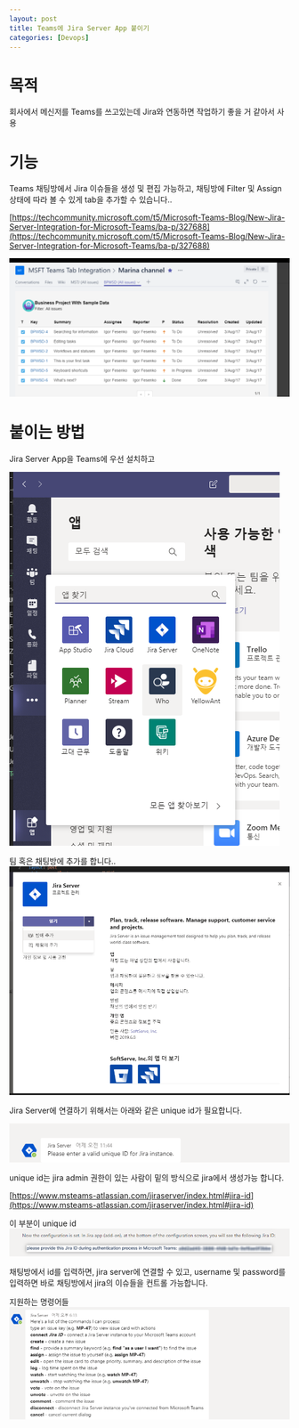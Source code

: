 ```yaml
---
layout: post
title: Teams에 Jira Server App 붙이기
categories: [Devops]
---
```


# 목적

회사에서 메신저를 Teams를 쓰고있는데 Jira와 연동하면 작업하기 좋을 거 같아서 사용

# 기능

Teams 채팅방에서 Jira 이슈들을 생성 및 편집 가능하고, 채팅방에 Filter 및 Assign 상태에 따라 볼 수 있게 tab을 추가할 수 있습니다..


[https://techcommunity.microsoft.com/t5/Microsoft-Teams-Blog/New-Jira-Server-Integration-for-Microsoft-Teams/ba-p/327688](https://techcommunity.microsoft.com/t5/Microsoft-Teams-Blog/New-Jira-Server-Integration-for-Microsoft-Teams/ba-p/327688)

![](/assets/images/2019-10-18-Teams에%20Jira%20Server/2019-10-08-10-28-03.png)


# 붙이는 방법

Jira Server App을 Teams에 우선 설치하고

![](/assets/images/2019-10-18-Teams에%20Jira%20Server/2019-10-08-10-29-30.png)


팀 혹은 채팅방에 추가를 합니다..
![](/assets/images/2019-10-18-Teams에%20Jira%20Server/2019-10-08-10-31-25.png)

Jira Server에 연결하기 위해서는 아래와 같은 unique id가 필요합니다.

![](/assets/images/2019-10-18-Teams에%20Jira%20Server/2019-10-08-10-33-31.png)


unique id는 jira admin 권한이 있는 사람이 밑의 방식으로 jira에서 생성가능 합니다.

[https://www.msteams-atlassian.com/jiraserver/index.html#jira-id](https://www.msteams-atlassian.com/jiraserver/index.html#jira-id)

이 부분이 unique id
![](/assets/images/2019-10-18-Teams에%20Jira%20Server/2019-10-08-10-35-02.png)

채팅방에서 id를 입력하면, jira server에 연결할 수 있고, username 및 password를 입력하면
바로 채팅방에서 jira의 이슈들을 컨트롤 가능합니다.

지원하는 명령어들
![](/assets/images/2019-10-18-Teams에%20Jira%20Server/2019-10-08-10-36-46.png)

